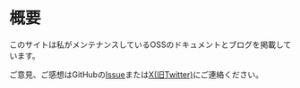 # 概要
このサイトは私がメンテナンスしているOSSのドキュメントとブログを掲載しています。

ご意見、ご感想はGitHubの[Issue](https://github.com/sukeya/sukeya.github.io/issues)または[X(旧Twitter)](https://x.com/ReZeroRemLover)にご連絡ください。
